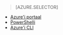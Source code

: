 > [AZURE.SELECTOR]
- [Azure'i portaal](virtual-networks-static-private-ip-arm-pportal.md)
- [PowerShelli](virtual-networks-static-private-ip-arm-ps.md)
- [Azure'i CLI](virtual-networks-static-private-ip-arm-cli.md)